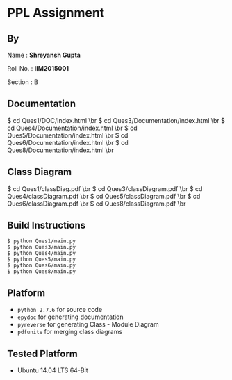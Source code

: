 # PPL Assignment

## By

Name : __Shreyansh Gupta__

Roll No. : __IIM2015001__

Section : B

## Documentation

$ cd Ques1/DOC/index.html \br
$ cd Ques3/Documentation/index.html \br
$ cd Ques4/Documentation/index.html \br
$ cd Ques5/Documentation/index.html \br
$ cd Ques6/Documentation/index.html \br
$ cd Ques8/Documentation/index.html \br


## Class Diagram


$ cd Ques1/classDiag.pdf \br
$ cd Ques3/classDiagram.pdf \br
$ cd Ques4/classDiagram.pdf \br
$ cd Ques5/classDiagram.pdf \br
$ cd Ques6/classDiagram.pdf \br
$ cd Ques8/classDiagram.pdf \br


## Build Instructions

```
$ python Ques1/main.py
$ python Ques3/main.py
$ python Ques4/main.py
$ python Ques5/main.py
$ python Ques6/main.py
$ python Ques8/main.py
```

## Platform

* `python 2.7.6` for source code
* `epydoc` for generating documentation
* `pyreverse` for generating Class - Module Diagram
* `pdfunite` for merging class diagrams

## Tested Platform

* Ubuntu 14.04 LTS 64-Bit
